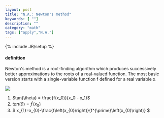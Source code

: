 ```yaml
---
layout: post
title: "N.A.: Newton's method"
keywords: [ ""]
description: ""
category: "math"
tags: ["apply","N.A."]
---
```

{% include JB/setup %}

#### definition
Newton's method is a root-finding algorithm which produces successively better
approximations to the roots of a real-valued function.  The most basic version
starts with a single-variable function f defined for a real variable x. <br />


<img src="{{IMAGE_PATH}}/math-apply-numberic-analysis-newton-method.png" />

1. $tan(\theta) = \frac{f(x_0)}{x_0 - x_1}$
2. $tan(\theta) = f^{\prime}(x_0)$
3. $ x_{1}=x_{0}-\frac{f\left(x_{0}\right)}{f^{\prime}\left(x_{0}\right)} $








